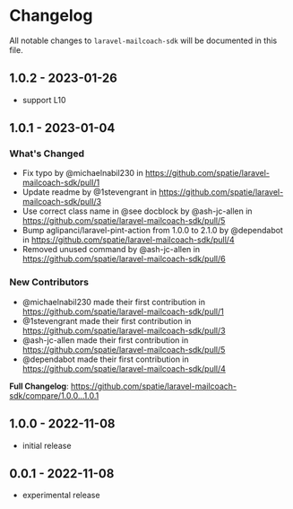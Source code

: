 # Changelog

All notable changes to `laravel-mailcoach-sdk` will be documented in this file.

## 1.0.2 - 2023-01-26

- support L10

## 1.0.1 - 2023-01-04

### What's Changed

- Fix typo by @michaelnabil230 in https://github.com/spatie/laravel-mailcoach-sdk/pull/1
- Update readme by @1stevengrant in https://github.com/spatie/laravel-mailcoach-sdk/pull/3
- Use correct class name in @see docblock by @ash-jc-allen in https://github.com/spatie/laravel-mailcoach-sdk/pull/5
- Bump aglipanci/laravel-pint-action from 1.0.0 to 2.1.0 by @dependabot in https://github.com/spatie/laravel-mailcoach-sdk/pull/4
- Removed unused command by @ash-jc-allen in https://github.com/spatie/laravel-mailcoach-sdk/pull/6

### New Contributors

- @michaelnabil230 made their first contribution in https://github.com/spatie/laravel-mailcoach-sdk/pull/1
- @1stevengrant made their first contribution in https://github.com/spatie/laravel-mailcoach-sdk/pull/3
- @ash-jc-allen made their first contribution in https://github.com/spatie/laravel-mailcoach-sdk/pull/5
- @dependabot made their first contribution in https://github.com/spatie/laravel-mailcoach-sdk/pull/4

**Full Changelog**: https://github.com/spatie/laravel-mailcoach-sdk/compare/1.0.0...1.0.1

## 1.0.0 - 2022-11-08

- initial release

## 0.0.1 - 2022-11-08

- experimental release
